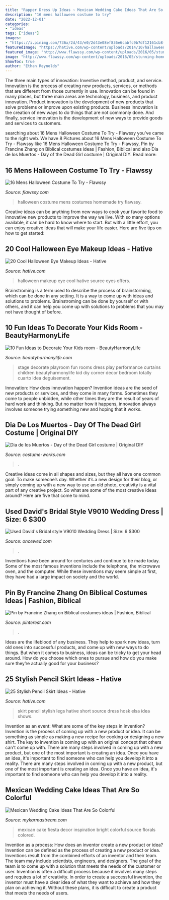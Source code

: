 ```yaml
---
title: "Rapper Dress Up Ideas ~ Mexican Wedding Cake Ideas That Are So Colorful"
description: "16 mens halloween costume to try"
date: "2022-12-01"
categories:
- "ideas"
tags: ["ideas"]
images:
- "https://i.pinimg.com/736x/2d/43/e0/2d43e08ef836e6cabfc9b7df12161cb8--biblical-costumes.jpg"
featuredImage: "https://hative.com/wp-content/uploads/2014/10/halloween-eye-makeup/5-halloween-eye-makeup-ideas.jpg"
featured_image: "http://www.flawssy.com/wp-content/uploads/2016/05/stunning-homemade-Halloween-costumes.jpg"
image: "http://www.flawssy.com/wp-content/uploads/2016/05/stunning-homemade-Halloween-costumes.jpg"
ShowToc: true
author: "Ethan Reynolds"
---
```



The three main types of innovation: Inventive method, product, and service.
Innovation is the process of creating new products, services, or methods that are different from those currently in use. Innovation can be found in many places, but three main areas are technology, business, and product innovation. 
Product innovation is the development of new products that solve problems or improve upon existing products. Business innovation is the creation of new ways to do things that are not commonly done. And finally, service innovation is the development of new ways to provide goods and services to customers.

	

		
searching about 16 Mens Halloween Costume To Try - Flawssy you've came to the right web. We have 8 Pictures about 16 Mens Halloween Costume To Try - Flawssy like 16 Mens Halloween Costume To Try - Flawssy, Pin by Francine Zhang on Biblical costumes ideas | Fashion, Biblical and also Dia de los Muertos - Day of the Dead Girl costume | Original DIY. Read more:
		
    
## 16 Mens Halloween Costume To Try - Flawssy

<img loading=lazy src="http://www.flawssy.com/wp-content/uploads/2016/05/stunning-homemade-Halloween-costumes.jpg" onerror="this.onerror=null;this.src='https://tse3.mm.bing.net/th?id=OIP.XhkC62pHs_UY-hR8qClJQQHaPj&amp;pid=15.1';" alt="16 Mens Halloween Costume To Try - Flawssy">

_Source: flawssy.com_

>halloween costume mens costumes homemade try flawssy. 

	

Creative ideas can be anything from new ways to cook your favorite food to innovative new products to improve the way we live. With so many options available, it can be hard to know where to start. But with a little effort, you can enjoy creative ideas that will make your life easier. Here are five tips on how to get started: 

    
## 20 Cool Halloween Eye Makeup Ideas - Hative

<img loading=lazy src="https://hative.com/wp-content/uploads/2014/10/halloween-eye-makeup/5-halloween-eye-makeup-ideas.jpg" onerror="this.onerror=null;this.src='https://tse3.mm.bing.net/th?id=OIP.igebhPdJaHJFesYl8a3IFAHaHa&amp;pid=15.1';" alt="20 Cool Halloween Eye Makeup Ideas - Hative">

_Source: hative.com_

>halloween makeup eye cool hative source eyes offers. 

	

Brainstroming is a term used to describe the process of brainstorming, which can be done in any setting. It is a way to come up with ideas and solutions to problems. Brainstroming can be done by yourself or with others, and it can help you come up with solutions to problems that you may not have thought of before.

    
## 10 Fun Ideas To Decorate Your Kids Room - BeautyHarmonyLife

<img loading=lazy src="https://beautyharmonylife.com/wp-content/uploads/2014/02/327.jpg" onerror="this.onerror=null;this.src='https://tse1.mm.bing.net/th?id=OIP.J3nMGTcylSt7HV8VpO7_kAHaNN&amp;pid=15.1';" alt="10 Fun Ideas to Decorate Your Kids room - BeautyHarmonyLife">

_Source: beautyharmonylife.com_

>stage decorate playroom fun rooms dress play performance curtains children beautyharmonylife kid diy corner decor bedroom totally cuarto idea deguisement. 

	

Innovation: How does innovation happen?
Invention ideas are the seed of new products or services, and they come in many forms. Sometimes they come to people unbidden, while other times they are the result of years of hard work and thinking. But no matter how it happens, innovation always involves someone trying something new and hoping that it works.

    
## Dia De Los Muertos - Day Of The Dead Girl Costume | Original DIY

<img loading=lazy src="https://photos.costume-works.com/full/dia_de_los_muertos_girl2.jpg" onerror="this.onerror=null;this.src='https://tse4.mm.bing.net/th?id=OIP._CKwd4u35gn-g3Rs8g_qEgHaM-&amp;pid=15.1';" alt="Dia de los Muertos - Day of the Dead Girl costume | Original DIY">

_Source: costume-works.com_

>. 

	

Creative ideas come in all shapes and sizes, but they all have one common goal: To make someone’s day. Whether it’s a new design for their blog, or simply coming up with a new way to use an old photo, creativity is a vital part of any creative project. So what are some of the most creative ideas around? Here are five that come to mind.

    
## Used David&#039;s Bridal Style V9010 Wedding Dress | Size: 6 $300

<img loading=lazy src="https://www.oncewed.com/used-wedding-dresses/images/dresses/8131/268x444/Davids-Bridal-2010-26130.jpg" onerror="this.onerror=null;this.src='https://tse1.mm.bing.net/th?id=OIP.0Iw0UzkzvI2dtLdpExAfgwAAAA&amp;pid=15.1';" alt="Used David&#039;s Bridal style V9010 Wedding Dress | Size: 6 $300">

_Source: oncewed.com_

>. 

	

Inventions have been around for centuries and continue to be made today. Some of the most famous inventions include the telephone, the microwave oven, and the computer. While these inventions may seem simple at first, they have had a large impact on society and the world.

    
## Pin By Francine Zhang On Biblical Costumes Ideas | Fashion, Biblical

<img loading=lazy src="https://i.pinimg.com/736x/2d/43/e0/2d43e08ef836e6cabfc9b7df12161cb8--biblical-costumes.jpg" onerror="this.onerror=null;this.src='https://tse4.mm.bing.net/th?id=OIP.TQOOqY_AxG1tWDHI_D2wNQHaPs&amp;pid=15.1';" alt="Pin by Francine Zhang on Biblical costumes ideas | Fashion, Biblical">

_Source: pinterest.com_

>. 

	

Ideas are the lifeblood of any business. They help to spark new ideas, turn old ones into successful products, and come up with new ways to do things. But when it comes to business, ideas can be tricky to get your head around. How do you choose which ones to pursue and how do you make sure they’re actually good for your business?

    
## 25 Stylish Pencil Skirt Ideas - Hative

<img loading=lazy src="http://hative.com/wp-content/uploads/2015/02/pencil-skirt-ideas/4-stylish-pencil-skirt-ideas.jpg" onerror="this.onerror=null;this.src='https://tse4.mm.bing.net/th?id=OIP.GevIs-qIf2SKPFyapvI1kQHaO0&amp;pid=15.1';" alt="25 Stylish Pencil Skirt Ideas - Hative">

_Source: hative.com_

>skirt pencil stylish legs hative short source dress hosk elsa idea shows. 

	

Invention as an event: What are some of the key steps in invention?
Invention is the process of coming up with a new product or idea. It can be something as simple as making a new recipe for cooking or designing a new shirt. The key to invention is coming up with an original concept that others can't come up with. There are many steps involved in coming up with a new product, but one of the most important is creating an idea. Once you have an idea, it's important to find someone who can help you develop it into a reality. There are many steps involved in coming up with a new product, but one of the most important is creating an idea. Once you have an idea, it's important to find someone who can help you develop it into a reality.

    
## Mexican Wedding Cake Ideas That Are So Colorful

<img loading=lazy src="https://mykarmastream.com/wp-content/uploads/2018/07/mexican-wedding-cake-6-.jpg" onerror="this.onerror=null;this.src='https://tse4.mm.bing.net/th?id=OIP.5wUnMH8Pu7Sr0tM6GWBbmwHaKi&amp;pid=15.1';" alt="Mexican Wedding Cake Ideas That Are So Colorful">

_Source: mykarmastream.com_

>mexican cake fiesta decor inspiration bright colorful source florals colored. 

	

Invention as a process: How does an inventor create a new product or idea?
Invention can be defined as the process of creating a new product or idea. Inventions result from the combined efforts of an inventor and their team. The team may include scientists, engineers, and designers. The goal of the team is to come up with a solution that meets the needs of the customer or user.
Invention is often a difficult process because it involves many steps and requires a lot of creativity. In order to create a successful invention, the inventor must have a clear idea of what they want to achieve and how they plan on achieving it. Without these plans, it is difficult to create a product that meets the needs of users.

